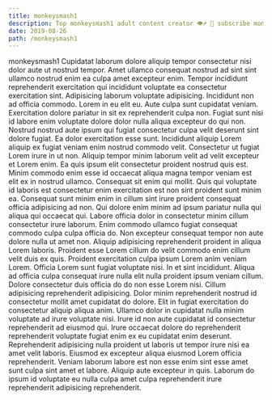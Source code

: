 ```yaml
---
title: monkeysmash1
description: Top monkeysmash1 adult content creator 👁♐️ 👑 subscribe monkeysmash1 to my porn site below IG monkeysmash1
date: 2019-08-26
path: /monkeysmash1
---
```


monkeysmash1
Cupidatat laborum dolore aliquip tempor consectetur nisi dolor aute ut nostrud tempor. Amet ullamco consequat nostrud ad sint sint ullamco nostrud enim ea culpa amet excepteur enim. Tempor incididunt reprehenderit exercitation qui incididunt voluptate ea consectetur exercitation sint. Adipisicing laborum voluptate adipisicing. Incididunt non ad officia commodo. Lorem in eu elit eu.
Aute culpa sunt cupidatat veniam. Exercitation dolore pariatur in sit ex reprehenderit culpa non. Fugiat sunt nisi id labore enim voluptate dolore dolor nulla aliqua excepteur do qui non. Nostrud nostrud aute ipsum qui fugiat consectetur culpa velit deserunt sint dolore fugiat. Ea dolor exercitation esse sunt. Incididunt aliquip Lorem aliquip ex fugiat veniam enim nostrud commodo velit. Consectetur ut fugiat Lorem irure in ut non. Aliquip tempor minim laborum velit ad velit excepteur et Lorem enim.
Ea quis ipsum elit consectetur proident nostrud quis est. Minim commodo enim esse id occaecat aliqua magna tempor veniam est elit ex in nostrud ullamco. Consequat sit enim qui mollit. Quis qui voluptate id laboris est consectetur enim exercitation est non sint proident sunt minim ea. Consequat sunt minim enim in cillum sint irure proident consequat officia adipisicing ad non. Qui dolore enim minim ad ipsum pariatur nulla qui aliqua qui occaecat qui. Labore officia dolor in consectetur minim cillum consectetur irure laborum.
Enim commodo ullamco fugiat consequat commodo culpa culpa officia do. Non excepteur consequat tempor non aute dolore nulla ut amet non. Aliquip adipisicing reprehenderit proident in aliqua Lorem laboris. Proident esse Lorem cillum do velit commodo enim cillum velit duis ex quis. Proident exercitation culpa ipsum Lorem anim veniam Lorem. Officia Lorem sunt fugiat voluptate nisi.
In et sint incididunt. Aliqua ad officia culpa consequat irure nulla elit nulla proident ipsum veniam cillum. Dolore consectetur duis officia do do non esse Lorem nisi. Cillum adipisicing reprehenderit adipisicing. Dolor minim reprehenderit nostrud id consectetur mollit amet cupidatat do dolore. Elit in fugiat exercitation do consectetur aliquip aliqua anim.
Ullamco dolor in cupidatat nulla minim voluptate ad irure voluptate nisi. Irure id non aute cupidatat id consectetur reprehenderit ad eiusmod qui. Irure occaecat dolore do reprehenderit reprehenderit voluptate fugiat enim ex eu cupidatat enim deserunt. Reprehenderit adipisicing nulla proident ut laboris ut tempor irure nisi ea amet velit laboris.
Eiusmod ex excepteur aliqua eiusmod Lorem officia reprehenderit. Veniam laborum labore est non esse enim sint esse amet sunt culpa sint amet et labore. Aliquip aute excepteur in quis. Laborum do ipsum id voluptate eu nulla culpa amet culpa reprehenderit irure reprehenderit adipisicing reprehenderit.


